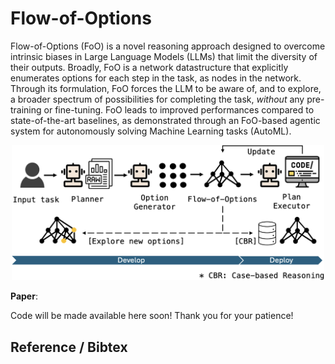 # Flow-of-Options
Flow-of-Options (FoO) is a novel reasoning approach designed to overcome intrinsic biases in Large Language Models (LLMs) that limit the diversity of their outputs. Broadly, FoO is a network datastructure that explicitly enumerates options for each step in the task, as nodes in the network. Through its formulation, FoO forces the LLM to be aware of, and to explore, a broader spectrum of possibilities for completing the task, *without* any pre-training or fine-tuning. FoO leads to improved performances compared to state-of-the-art baselines, as demonstrated through an FoO-based agentic system for autonomously solving Machine Learning tasks (AutoML).

<p align="center">
<img src=assets/Summary_new.png alt="summary" width="500"/>
</p>

**Paper**:

Code will be made available here soon! Thank you for your patience!

## Reference / Bibtex